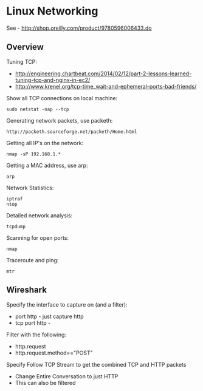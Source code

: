 Linux Networking
================

See - http://shop.oreilly.com/product/9780596006433.do

Overview
--------

Tuning TCP:
* http://engineering.chartbeat.com/2014/02/12/part-2-lessons-learned-tuning-tcp-and-nginx-in-ec2/
* http://www.krenel.org/tcp-time_wait-and-ephemeral-ports-bad-friends/ 

Show all TCP connections on local machine:

    sudo netstat -nap --tcp
    
Generating network packets, use packeth:

    http://packeth.sourceforge.net/packeth/Home.html
    
Getting all IP's on the network:

    nmap -sP 192.168.1.*

Getting a MAC address, use arp:

    arp
    
Network Statistics:

    iptraf
    ntop
    
Detailed network analysis:

    tcpdump

Scanning for open ports:

    nmap

Traceroute and ping:

    mtr
    
Wireshark
---------

Specify the interface to capture on (and a filter):
* port http - just capture http
* tcp port http - 

Filter with the following:
* http.request
* http.request.method=="POST"

Specify Follow TCP Stream to get the combined TCP and HTTP packets
* Change Entire Conversation to just HTTP
* This can also be filtered
